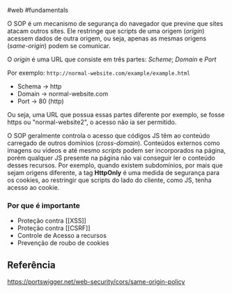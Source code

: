 #web #fundamentals 

O SOP é um mecanismo de segurança do navegador que previne que sites atacam outros sites. Ele restringe que scripts de uma origem (*origin*) acessem dados de outra origem, ou seja, apenas as mesmas origens (*same-origin*) podem se comunicar.

O *origin* é uma URL que consiste em três partes: *Scheme*; *Domain* e *Port*

Por exemplo:
`http://normal-website.com/example/example.html` 

- Schema -> http
- Domain -> normal-website.com
- Port -> 80 (http)

Ou seja, uma URL que possua essas partes diferente por exemplo, se fosse https ou "normal-website2", o acesso não ia ser permitido.

O SOP geralmente controla o acesso que códigos JS têm ao conteúdo carregado de outros domínios (*cross-domain*). Conteúdos externos como imagens ou videos e até mesmo *scripts* podem ser incorporados na página, porém qualquer JS presente na página não vai conseguir ler o conteúdo desses recursos. Por exemplo, quando existem subdomínios, por mais que sejam origens diferente, a tag **HttpOnly** é uma medida de segurança para os cookies, ao restringir que scripts do lado do cliente, como JS,  tenha acesso ao cookie.
### Por que é importante

* Proteção contra [[XSS]]
* Proteção contra [[CSRF]]
* Controle de Acesso a recursos
* Prevenção de roubo de cookies

## Referência
https://portswigger.net/web-security/cors/same-origin-policy